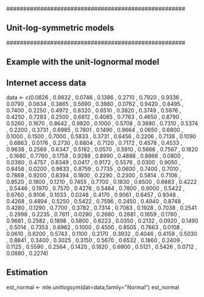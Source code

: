 #####################################################
## Unit-log-symmetric models
#####################################################

## Example with the unit-lognormal model

## Internet access data
data <-
c(0.0826 , 0.9832 , 0.0746 , 0.1386 , 0.2710 , 0.7920 , 0.9336 , 0.0790 , 0.0634 , 0.3865 ,
  0.5690 , 0.3980 , 0.0762 , 0.9420 , 0.8495 , 0.7400 , 0.2250 , 0.4972 , 0.8320 , 0.6510 ,
  0.3820 , 0.3749 , 0.5976 , 0.4250 , 0.7283 , 0.2500 , 0.6812 , 0.4085 , 0.7763 , 0.4650 ,
  0.8790 , 0.5260 , 0.1670 , 0.8642 , 0.9820 , 0.1000 , 0.5708 , 0.3690 , 0.7310 , 0.5374 ,
  0.2200 , 0.3731 , 0.6985 , 0.7801 , 0.1490 , 0.9664 , 0.0650 , 0.6800 , 0.1000 , 0.1500 ,
  0.7000 , 0.5833 , 0.3731 , 0.6456 , 0.2206 , 0.7138 , 0.1090 , 0.6863 , 0.0176 , 0.2730 ,
  0.6804 , 0.7120 , 0.7172 , 0.4578 , 0.4533 , 0.9638 , 0.2569 , 0.6347 , 0.5192 , 0.0570 ,
  0.5910 , 0.5666 , 0.7567 , 0.1820 , 0.1680 , 0.7760 , 0.1758 , 0.9288 , 0.8990 , 0.4888 ,
  0.8866 , 0.0800 , 0.0380 , 0.4757 , 0.8349 , 0.0417 , 0.9172 , 0.5576 , 0.0300 , 0.9050 ,
  0.8456 , 0.0200 , 0.9633 , 0.8759 , 0.7735 , 0.0600 , 0.7400 , 0.7010 , 0.7869 , 0.9200 ,
  0.8394 , 0.1800 , 0.2290 , 0.2300 , 0.5814 , 0.7106 , 0.8520 , 0.1800 , 0.1210 , 0.7455 ,
  0.7700 , 0.1830 , 0.6500 , 0.6683 , 0.4222 , 0.5446 , 0.1970 , 0.7570 , 0.4276 , 0.5484 ,
  0.7800 , 0.9000 , 0.5422 , 0.6760 , 0.9106 , 0.1033 , 0.0248 , 0.4170 , 0.9061 , 0.6457 ,
  0.9348 , 0.4268 , 0.4894 , 0.5250 , 0.5422 , 0.7596 , 0.2450 , 0.4940 , 0.8748 , 0.4280 ,
  0.1290 , 0.7700 , 0.3782 , 0.7314 , 0.7083 , 0.1928 , 0.7038 , 0.2541 , 0.2998 , 0.2235 ,
  0.7611 , 0.0290 , 0.2680 , 0.2881 , 0.1659 , 0.1760 , 0.9681 , 0.2582 , 0.1898 , 0.5800 ,
  0.6223 , 0.0350 , 0.2132 , 0.0920 , 0.1490 , 0.5014 , 0.7353 , 0.6962 , 0.1000 , 0.4500 ,
  0.8505 , 0.7663 , 0.0108 , 0.0610 , 0.8200 , 0.5743 , 0.1100 , 0.2170 , 0.3932 , 0.4046 ,
  0.4159 , 0.5030 , 0.8841 , 0.3400 , 0.3025 , 0.3150 , 0.5670 , 0.6532 , 0.1860 , 0.2409 ,
  0.1125 , 0.5590 , 0.2564 , 0.1420 , 0.1820 , 0.6900 , 0.5121 , 0.5426 , 0.0712 , 0.0880 ,
  0.2274)

## Estimation
est_normal <- mle.unitlogsym(dat=data,family="Normal")
est_normal
